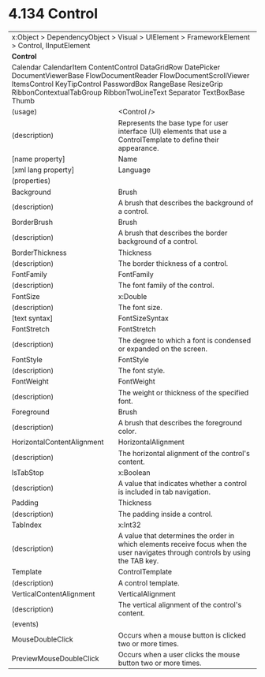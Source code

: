 <html dir="LTR" xmlns:mshelp="http://msdn.microsoft.com/mshelp" xmlns:ddue="http://ddue.schemas.microsoft.com/authoring/2003/5" xmlns:xlink="http://www.w3.org/1999/xlink" xmlns:tool="http://www.microsoft.com/tooltip">

<body>
 <input type="hidden" id="userDataCache" class="userDataStyle">
 <input type="hidden" id="hiddenScrollOffset">
 <img id="dropDownImage" style="display:none; height:0; width:0;" src="../local/drpdown.gif">
 <img id="dropDownHoverImage" style="display:none; height:0; width:0;" src="../local/drpdown_orange.gif">
 <img id="collapseImage" style="display:none; height:0; width:0;" src="../local/collapse.gif">
 <img id="expandImage" style="display:none; height:0; width:0;" src="../local/exp.gif">
 <img id="collapseAllImage" style="display:none; height:0; width:0;" src="../local/collall.gif">
 <img id="expandAllImage" style="display:none; height:0; width:0;" src="../local/expall.gif">
 <img id="copyImage" style="display:none; height:0; width:0;" src="../local/copycode.gif">
 <img id="copyHoverImage" style="display:none; height:0; width:0;" src="../local/copycodeHighlight.gif">
 <div id="header"><h1 class="heading">4.134 Control</h1></div>

 <div id="mainSection">
 <div id="mainBody">
 <div id="allHistory" class="saveHistory" onsave="saveAll()" onload="loadAll()"></div>
 <p xmlns:wsd="http://wsdev.schemas.microsoft.com/authoring/2008/2" xmlns:msxsl="urn:schemas-microsoft-com:xslt" xmlns:script="urn:script" xmlns:build="urn:build">
 </p>
 <div id="sectionSection0" class="section" name="collapseableSection">
 <content xmlns="http://ddue.schemas.microsoft.com/authoring/2003/5" xmlns:wsd="http://wsdev.schemas.microsoft.com/authoring/2008/2" xmlns:msxsl="urn:schemas-microsoft-com:xslt" xmlns:script="urn:script" xmlns:build="urn:build">
 </content>
 </div>
 <div id="sectionSection1" class="section" name="collapseableSection">
 <content xmlns="http://ddue.schemas.microsoft.com/authoring/2003/5" xmlns:wsd="http://wsdev.schemas.microsoft.com/authoring/2008/2" xmlns:msxsl="urn:schemas-microsoft-com:xslt" xmlns:script="urn:script" xmlns:build="urn:build">
 <table class="ProtocolAuthoredTable" xmlns="">
 <tr><td colspan="2">
<mshelp:link keywords="86913f34-aa06-4c94-9f09-83936a822fd8" tabindex="0">x:Object</mshelp:link> &gt; <mshelp:link keywords="22a604a1-b593-4464-91e4-488285506428" tabindex="0">DependencyObject</mshelp:link> &gt; <mshelp:link keywords="d3c6fb79-d082-4257-aa16-84c18cbf6051" tabindex="0">Visual</mshelp:link> &gt; <mshelp:link keywords="ce2d5941-a755-4517-b5ac-e99658cd1dd1" tabindex="0">UIElement</mshelp:link> &gt; <mshelp:link keywords="07f9afc2-9f13-4a2a-871b-ac7caef0660d" tabindex="0">FrameworkElement</mshelp:link> &gt; <mshelp:link keywords="f9528c9b-edc4-4e4e-8947-e16edb07c1d6" tabindex="0">Control</mshelp:link>, <mshelp:link keywords="fb286ef6-72e1-445b-8b74-effc6b5e1777" tabindex="0">IInputElement</mshelp:link> </td>
 </tr>
 <tr><td colspan="2">
 <b>
Control </b>
 </td>
 </tr>
 <tr><td colspan="2">
<mshelp:link keywords="da76b19d-399d-408a-9b8b-3bbb41d2687a" tabindex="0">Calendar</mshelp:link> <mshelp:link keywords="3e69d0ff-d196-4c0e-9379-d99b7de3a383" tabindex="0">CalendarItem</mshelp:link> <mshelp:link keywords="2762ea05-be49-4b97-b400-1b081521b1c5" tabindex="0">ContentControl</mshelp:link> <mshelp:link keywords="bf861e4e-a22b-40c1-8210-1c4cc761aeac" tabindex="0">DataGridRow</mshelp:link> <mshelp:link keywords="7ed3be31-33e5-49ca-9c29-cfcf7fbfbf5b" tabindex="0">DatePicker</mshelp:link> <mshelp:link keywords="d03ab7c0-463c-4122-b227-849fadde7f53" tabindex="0">DocumentViewerBase</mshelp:link> <mshelp:link keywords="8f40936a-39c9-4e18-9619-157e18f7fdb9" tabindex="0">FlowDocumentReader</mshelp:link> <mshelp:link keywords="b07252e1-dacf-41d7-ab0c-ed621cf506e3" tabindex="0">FlowDocumentScrollViewer</mshelp:link> <mshelp:link keywords="a0f98f76-c906-4e73-819c-f141113039ce" tabindex="0">ItemsControl</mshelp:link> <mshelp:link keywords="fcaa9c2a-927d-4f8d-a79f-cc854decceb4" tabindex="0">KeyTipControl</mshelp:link> <mshelp:link keywords="1f18173e-e850-4811-9d0c-f5bc1a7f3226" tabindex="0">PasswordBox</mshelp:link> <mshelp:link keywords="d8a6cc12-a525-4904-97b5-e43cd71e84df" tabindex="0">RangeBase</mshelp:link> <mshelp:link keywords="063b84ea-fd58-47fb-944b-2f10001d82e6" tabindex="0">ResizeGrip</mshelp:link> <mshelp:link keywords="0cf2f0e5-0ea0-4281-a932-6d013a8eb221" tabindex="0">RibbonContextualTabGroup</mshelp:link> <mshelp:link keywords="c07e95a0-621e-47e6-9212-a17f616cefb2" tabindex="0">RibbonTwoLineText</mshelp:link> <mshelp:link keywords="88474a48-ee18-4673-923a-187adc2b8fe2" tabindex="0">Separator</mshelp:link> <mshelp:link keywords="92b113e9-7a43-4f8c-80b5-55baa856d560" tabindex="0">TextBoxBase</mshelp:link> <mshelp:link keywords="c9109163-0403-48be-b506-dbe9554795c1" tabindex="0">Thumb</mshelp:link> </td>
 </tr>
 <tr><td><div class="indent0">(usage)</div></td>
 <td>&lt;Control /&gt; </td>
 </tr>
 <tr><td><div class="indent0">(description)</div></td>
 <td>Represents the base type for user interface (UI) elements that use a ControlTemplate to define their appearance. </td>
 </tr>
 <tr><td><div class="indent0">[name property]</div></td>
 <td><mshelp:link keywords="07f9afc2-9f13-4a2a-871b-ac7caef0660d" tabindex="0">Name</mshelp:link> </td>
 </tr>
 <tr><td><div class="indent0">[xml lang property]</div></td>
 <td><mshelp:link keywords="07f9afc2-9f13-4a2a-871b-ac7caef0660d" tabindex="0">Language</mshelp:link> </td>
 </tr>
 <tr><td><div class="indent0">(properties)</div></td>
 <td> </td>
 </tr>
 <tr><td><div class="indent2">Background</div></td>
 <td><mshelp:link keywords="ac82382e-77f7-491e-a223-c4613b694daa" tabindex="0">Brush</mshelp:link> </td>
 </tr>
 <tr><td><div class="indent4">(description)</div></td>
 <td>A brush that describes the background of a control. </td>
 </tr>
 <tr><td><div class="indent2">BorderBrush</div></td>
 <td><mshelp:link keywords="ac82382e-77f7-491e-a223-c4613b694daa" tabindex="0">Brush</mshelp:link> </td>
 </tr>
 <tr><td><div class="indent4">(description)</div></td>
 <td>A brush that describes the border background of a control. </td>
 </tr>
 <tr><td><div class="indent2">BorderThickness</div></td>
 <td><mshelp:link keywords="092b0469-421a-4b3a-92ba-a31cd98fbd2d" tabindex="0">Thickness</mshelp:link> </td>
 </tr>
 <tr><td><div class="indent4">(description)</div></td>
 <td>The border thickness of a control. </td>
 </tr>
 <tr><td><div class="indent2">FontFamily</div></td>
 <td><mshelp:link keywords="229bf157-d69c-4d19-9a71-1d11f72c0d11" tabindex="0">FontFamily</mshelp:link> </td>
 </tr>
 <tr><td><div class="indent4">(description)</div></td>
 <td>The font family of the control. </td>
 </tr>
 <tr><td><div class="indent2">FontSize</div></td>
 <td><mshelp:link keywords="be69ab46-8f20-4d22-b671-5be19c0f3fc7" tabindex="0">x:Double</mshelp:link> </td>
 </tr>
 <tr><td><div class="indent4">(description)</div></td>
 <td>The font size. </td>
 </tr>
 <tr><td><div class="indent4">[text syntax]</div></td>
 <td><mshelp:link keywords="95583a25-f950-4cb6-804c-984747281212" tabindex="0">FontSizeSyntax</mshelp:link> </td>
 </tr>
 <tr><td><div class="indent2">FontStretch</div></td>
 <td><mshelp:link keywords="4744daea-b0c0-4ff5-95af-2f73df10feec" tabindex="0">FontStretch</mshelp:link> </td>
 </tr>
 <tr><td><div class="indent4">(description)</div></td>
 <td>The degree to which a font is condensed or expanded on the screen. </td>
 </tr>
 <tr><td><div class="indent2">FontStyle</div></td>
 <td><mshelp:link keywords="4d814264-ed4d-4489-bac9-2b1a37fede2c" tabindex="0">FontStyle</mshelp:link> </td>
 </tr>
 <tr><td><div class="indent4">(description)</div></td>
 <td>The font style. </td>
 </tr>
 <tr><td><div class="indent2">FontWeight</div></td>
 <td><mshelp:link keywords="0bba7ffd-2b9e-4ede-b797-ddf2993279ef" tabindex="0">FontWeight</mshelp:link> </td>
 </tr>
 <tr><td><div class="indent4">(description)</div></td>
 <td>The weight or thickness of the specified font. </td>
 </tr>
 <tr><td><div class="indent2">Foreground</div></td>
 <td><mshelp:link keywords="ac82382e-77f7-491e-a223-c4613b694daa" tabindex="0">Brush</mshelp:link> </td>
 </tr>
 <tr><td><div class="indent4">(description)</div></td>
 <td>A brush that describes the foreground color. </td>
 </tr>
 <tr><td><div class="indent2">HorizontalContentAlignment</div></td>
 <td><mshelp:link keywords="c9d7b00c-a3db-46b7-9f1d-603197790ce0" tabindex="0">HorizontalAlignment</mshelp:link> </td>
 </tr>
 <tr><td><div class="indent4">(description)</div></td>
 <td>The horizontal alignment of the control's content. </td>
 </tr>
 <tr><td><div class="indent2">IsTabStop</div></td>
 <td><mshelp:link keywords="c179f5e8-f1d2-4665-a360-ea494307b744" tabindex="0">x:Boolean</mshelp:link> </td>
 </tr>
 <tr><td><div class="indent4">(description)</div></td>
 <td>A value that indicates whether a control is included in tab navigation. </td>
 </tr>
 <tr><td><div class="indent2">Padding</div></td>
 <td><mshelp:link keywords="092b0469-421a-4b3a-92ba-a31cd98fbd2d" tabindex="0">Thickness</mshelp:link> </td>
 </tr>
 <tr><td><div class="indent4">(description)</div></td>
 <td>The padding inside a control. </td>
 </tr>
 <tr><td><div class="indent2">TabIndex</div></td>
 <td><mshelp:link keywords="5bcc11cc-8a6e-48f4-b938-0b20495e99df" tabindex="0">x:Int32</mshelp:link> </td>
 </tr>
 <tr><td><div class="indent4">(description)</div></td>
 <td>A value that determines the order in which elements receive focus when the user navigates through controls by using the TAB key. </td>
 </tr>
 <tr><td><div class="indent2">Template</div></td>
 <td><mshelp:link keywords="0468cec1-4e1d-478d-8f64-a88feb3a1236" tabindex="0">ControlTemplate</mshelp:link> </td>
 </tr>
 <tr><td><div class="indent4">(description)</div></td>
 <td>A control template. </td>
 </tr>
 <tr><td><div class="indent2">VerticalContentAlignment</div></td>
 <td><mshelp:link keywords="52a8b0c7-78cb-485f-9c42-1ceb49c0e6be" tabindex="0">VerticalAlignment</mshelp:link> </td>
 </tr>
 <tr><td><div class="indent4">(description)</div></td>
 <td>The vertical alignment of the control's content. </td>
 </tr>
 <tr><td><div class="indent0">(events)</div></td>
 <td> </td>
 </tr>
 <tr><td><div class="indent2">MouseDoubleClick</div></td>
 <td>Occurs when a mouse button is clicked two or more times. </td>
 </tr>
 <tr><td><div class="indent2">PreviewMouseDoubleClick</div></td>
 <td>Occurs when a user clicks the mouse button two or more times. </td>
 </tr>
</table>
 </content>
 </div>
 <!--[if gte IE 5]>
 <tool:tip element="languageFilterToolTip" avoidmouse="false"/>
 <![endif]-->
 </div>
 <a name="feedback"></a><span></span>
 </div>
</body></html>

